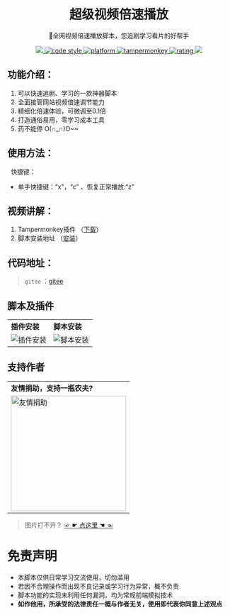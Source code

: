 <h1 align="center">超级视频倍速播放</h1>

<p align="center">
🤭全网视频倍速播放脚本，您追剧学习看片的好帮手
</p>

<p align="center">
	<a target="_blank" href="https://greasyfork.org/zh-CN/scripts/480875">
        <img src="https://img.shields.io/badge/release-v2.1.5-brig1htgreen.svg">
    </a>
	<a href="https://www.gnu.org/licenses/gpl-3.0">
        <img alt="code style" src="https://img.shields.io/badge/license-GPL--3.0-4EB1BA.svg?style=flat-square">
    </a>
    <a href="#">
        <img alt="platform" src="https://img.shields.io/badge/platform-Windows%20%7C%20Android-blue.svg" >
    </a>
    <a href="#">
        <img alt="tampermonkey" src="https://img.shields.io/badge/tamperMonkey-v4.1.8-brightgreen.svg" >
    </a>
    <a href="#">
        <img alt="rating" src="https://camo.githubusercontent.com/7d880f217d558a5183c9af2332c2517b00a6c4ff0b29297bd6881dd5bf867887/68747470733a2f2f696d672e736869656c64732e696f2f62616467652f726174696e672d2545322539382538352545322539382538352545322539382538352545322539382538352545322539382538362d627269676874677265656e" >
    </a>
    <a target="_blank" href="https://update.greasyfork.org/scripts/480875/%E8%A7%86%E9%A2%91%E5%80%8D%E9%80%9F%E6%92%AD%E6%94%BE%28%E8%BF%BD%E5%89%A7%E5%AD%A6%E4%B9%A0%E7%A5%9E%E5%99%A8%29.user.js">
        <img src="https://img.shields.io/badge/Latest%20version-%E5%AE%89%E8%A3%85-brig1htgreen.svg">
    </a>
</p>

## 功能介绍：
1. 可以快速追剧、学习的一款神器脚本
2. 全面接管网站视频倍速调节能力
3. 精细化倍速体验，可微调至0.1倍
4. 打造通俗易用，零学习成本工具
5. 药不能停 O(∩_∩)O~~

## 使用方法：
&nbsp; 快捷键：
- 单手快捷键：“x”，“c” 、恢复正常播放:“z”

## 视频讲解：
1. Tampermonkey插件 （[下载](https://www.tampermonkey.net/index.php)）
2. 脚本安装地址      （[安装](https://greasyfork.org/zh-CN/scripts/480875)）

## 代码地址：
> `gitee` ：[gitee](https://gitee.com/leiwang2010/super_speed_video)

## 脚本及插件
<table>
    <tr>
        <td><b>插件安装</b></td>
        <td><b>脚本安装</b></td>
    </tr>
    <tr>
        <td><img alt="插件安装" src="https://gitee.com/leiwang2010/super_speed_video/raw/master/showImgs/2023/0919/01.gif"/></td>
        <td><img alt="脚本安装" src="https://gitee.com/leiwang2010/super_speed_video/raw/master/showImgs/2023/0919/02.gif"/></td>
    </tr>
</table>

## 支持作者
<table>
    <tr>
        <td><b>友情捐助，支持一瓶农夫?</b></td>
    </tr>
    <tr>
        <td><img alt="友情捐助" width="260px" src="https://gitee.com/leiwang2010/super_speed_video/raw/master/reward/img_v2.png"/></td>
    </tr>
</table>

> 图片打不开？ <a target="_blank" href="https://gitee.com/leiwang2010/super_speed_video/blob/master/README.md"> ☞ ☛ 点这里 ☚ ☜ </a>


# 免责声明
- 本脚本仅供日常学习交流使用，切勿滥用
- 若因不合理操作而出现不良记录或学习行为异常，概不负责
- 脚本功能的实现未利用任何漏洞，均为常规前端模拟技术
- **如作他用，所承受的法律责任一概与作者无关，使用即代表你同意上述观点**